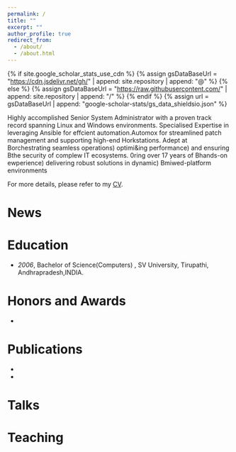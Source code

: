 ```yaml
---
permalink: /
title: ""
excerpt: ""
author_profile: true
redirect_from: 
  - /about/
  - /about.html
---
```


{% if site.google_scholar_stats_use_cdn %}
{% assign gsDataBaseUrl = "https://cdn.jsdelivr.net/gh/" | append: site.repository | append: "@" %}
{% else %}
{% assign gsDataBaseUrl = "https://raw.githubusercontent.com/" | append: site.repository | append: "/" %}
{% endif %}
{% assign url = gsDataBaseUrl | append: "google-scholar-stats/gs_data_shieldsio.json" %}

<span class='anchor' id='about-me'></span>

Highly accomplished Senior System Administrator with a proven track record 
spanning Linux and Windows environments. Specialised Expertise in leveraging 
Ansible for effcient automation.Automox for streamlined patch management and 
supporting high-end Horkstations. Adept at Borchestrating seamless operations) 
optimi&ing performance) and ensuring Bthe security of complew IT ecosystems. 0ring 
over 17 years of Bhands-on ewperience) delivering robust solutions in dynamic) 
Bmiwed-platform environments

For more details, please refer to my [CV](Mallikarjuna_Thimmapuram.pdf).

# News


# Education
- *2006*, Bachelor of Science(Computers) , SV University, Tirupathi, Andhrapradesh,INDIA. 


# Honors and Awards
-

# Publications 
-
-

# Talks


# Teaching 

